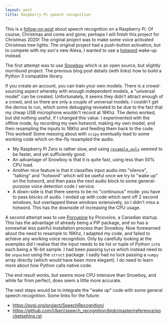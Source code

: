 ```yaml
---
layout: post
title: Raspberry Pi speech recognition
---
```


This is a [follow-on post](2019-12-07-pi-audio.html) about speech recognition on a Raspberry Pi.  Of course, Christmas and come and gone; perhaps I will finish this project for Christmas 2020!
The original project was to make some voice activated Christmas tree lights.  The original project had a push-button activation, but to compete with my son's new Alexa, I wanted to use a
[hotword](https://whatis.techtarget.com/definition/hotword) wake-up instead.

The first attempt was to use [Snowboy](https://snowboy.kitt.ai/) which is an open source, but slightly morribund project.  The previous blog post details (with links) how to build a
Python 3 compatible library.

<!--more-->

If you create an account, you can train your own models.
There is a crowd-sourcing aspect whereby with enough independent models, a "universal model" can be created.  Unfortunately, it seems they didn't attract enough of a crowd, and so there are
only a couple of universal models.  I couldn't get the demos to run, which some debugging revealed to be due to the fact that my cheap USB microphone wouldn't record at 16Khz.  The demo worked,
but did nothing useful, if I changed this value.  I experimented with the offline mode, by recording my own hotword, making my own model, and then resampling the inputs to 16Khz and feeding them
back to the code.  This worked!  Some messing about with `scipy` eventually lead to some working code which on-the-fly resampled the audio.

- My Raspberry Pi Zero is rather slow, and using [`resample_poly`](https://docs.scipy.org/doc/scipy/reference/generated/scipy.signal.resample_poly.html#scipy.signal.resample_poly) seemed to be faster, and yet sufficiently good.
- An advantage of Snowboy is that it is quite fast, using less than 50% CPU load.
- Another nice feature is that it classifies input audio into "silence", "talking" and "hotword" which will be useful once we try to "wake up" on the hotword, and then pass the next audio block to some general-purpose voice detection code / service.
- A down-side is that there seems to be no "continuous" mode: you have to pass blocks of audio.  I ended up with code which sent off 2 second windows, but overlapped these windows
extensively, so I didn't miss a hotword.  This has the downside of increasing the CPU usage.

A second attempt was to use [Porcupine](https://github.com/Picovoice/porcupine) by Picovoice, a Canadian startup.  This has the advantage of already being a PIP package, and so has a somewhat
less painful installation process than Snowboy.  Now forewarned about the need to resample to 16Khz, I adapted my code, and failed to achieve any working voice recognition.  Only by carefully
looking at the examples did I realise that the input needs to be list or tuple of Python `int`s each being a 16-bit sample.  I had been passing `byte`s which instead need to be `unpacked`
using the `struct` package.  I sadly had no luck passing a `numpy` array directly (which would have been more elegant).  I do need to learn more about how Python calls native code.

The end result works, but seems more CPU intensive than Snowboy, and while far from perfect, does seem a little more accurate.

The next steps would be to integrate the "wake up" code with some general speech recognition.  Some links for the future:

- https://pypi.org/project/SpeechRecognition/
- https://github.com/Uberi/speech_recognition/blob/master/reference/pocketsphinx.rst
